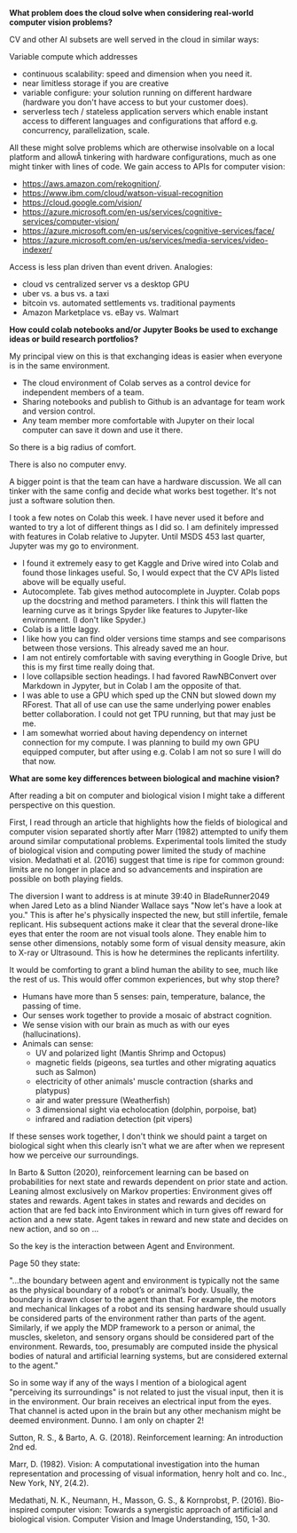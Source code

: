 **What problem does the cloud solve when considering real-world computer vision problems?**

CV and other AI subsets are well served in the cloud in similar ways:

Variable compute which addresses    
- continuous scalability: speed and dimension when you need it.  
- near limitless storage if you are creative   
- variable configure: your solution running on different hardware (hardware you don't have access to but your customer does).   
- serverless tech / stateless application servers which enable instant access to different languages and configurations that afford e.g. concurrency, parallelization, scale.   

All these might solve problems which are otherwise insolvable on a local platform and allowÂ tinkering with hardware configurations, much as one might tinker with lines of code.  We gain access to APIs for computer vision:   
- https://aws.amazon.com/rekognition/.   
- https://www.ibm.com/cloud/watson-visual-recognition   
- https://cloud.google.com/vision/   
- https://azure.microsoft.com/en-us/services/cognitive-services/computer-vision/   
- https://azure.microsoft.com/en-us/services/cognitive-services/face/   
- https://azure.microsoft.com/en-us/services/media-services/video-indexer/   

Access is less plan driven than event driven. Analogies:
- cloud vs centralized server vs a desktop GPU   
- uber vs. a bus vs. a taxi   
- bitcoin vs. automated settlements vs. traditional payments   
- Amazon Marketplace vs. eBay vs. Walmart   

**How could colab notebooks and/or Jupyter Books be used to exchange ideas or build research portfolios?**

My principal view on this is that exchanging ideas is easier when everyone is in the same environment.  

- The cloud environment of Colab serves as a control device for independent members of a team.  
- Sharing notebooks and publish to Github is an advantage for team work and version control.   
- Any team member more comfortable with Jupyter on their local computer can save it down and use it there.

So there is a big radius of comfort.

There is also no computer envy.

A bigger point is that the team can have a hardware discussion.  We all can tinker with the same config and decide what works best together.  It's not just a software solution then. 

I took a few notes on Colab this week.  I have never used it before and wanted to try a lot of different things as I did so.  I am definitely impressed with features in Colab relative to Jupyter.   Until MSDS 453 last quarter, Jupyter was my go to environment. 

- I found it extremely easy to get Kaggle and Drive wired into Colab and found those linkages useful.  So, I would expect that the CV APIs listed above will be equally useful.  
- Autocomplete.  Tab gives method autocomplete in Juypter.  Colab pops up the docstring and method parameters.  I think this will flatten the learning curve as it brings Spyder like features to Jupyter-like environment. (I don't like Spyder.)  
- Colab is a little laggy.  
- I like how you can find older versions time stamps and see comparisons between those versions. This already saved me an hour.  
- I am not entirely comfortable with saving everything in Google Drive, but this is my first time really doing that.  
- I love collapsible section headings.  I had favored RawNBConvert over Markdown in Jypyter, but in Colab I am the opposite of that.    
- I was able to use a GPU which sped up the CNN but slowed down my RForest.  That all of use can use the same underlying power enables better collaboration. I could not get TPU running, but that may just be me.    
- I am somewhat worried about having dependency on internet connection for my compute.  I was planning to build my own GPU equipped computer, but after using e.g. Colab I am not so sure I will do that now.  


**What are some key differences between biological and machine vision?**   

After reading a bit on computer and biological vision I might take a different perspective on this question.

First, I read through an article that highlights how the fields of biological and computer vision separated shortly after Marr (1982) attempted to unify them around similar computational problems.  Experimental tools limited the study of biological vision and computing power limited the study of machine vision. Medathati et al. (2016) suggest that time is ripe for common ground: limits are no longer in place and so advancements and inspiration are possible on both playing fields.   

The diversion I want to address is at minute 39:40 in BladeRunner2049 when Jared Leto as a blind Niander Wallace says "Now let's have a look at you."  This is after he's physically inspected the new, but still infertile, female replicant.  His subsequent actions make it clear that the several drone-like eyes that enter the room are not visual tools alone.  They enable him to sense other dimensions, notably some form of visual density measure, akin to X-ray or Ultrasound.  This is how he determines the replicants infertility.  

It would be comforting to grant a blind human the ability to see, much like the rest of us.  This would offer common experiences, but why stop there?    

- Humans have more than 5 senses: pain, temperature, balance, the passing of time.  
- Our senses work together to provide a mosaic of abstract cognition.  
- We sense vision with our brain as much as with our eyes (hallucinations).  
- Animals can sense:  
  - UV and polarized light (Mantis Shrimp and Octopus)  
  - magnetic fields (pigeons, sea turtles and other migrating aquatics such as Salmon)  
  - electricity of other animals' muscle contraction (sharks and platypus)  
  - air and water pressure (Weatherfish)  
  - 3 dimensional sight via echolocation (dolphin, porpoise, bat)  
  - infrared and radiation detection (pit vipers)    

If these senses work together, I don't think we should paint a target on biological sight when this clearly isn't what we are after when we represent how we perceive our surroundings.   

In Barto & Sutton (2020), reinforcement learning can be based on probabilities for next state and rewards dependent on prior state and action.  Leaning almost exclusively on Markov properties: Environment gives off states and rewards.  Agent takes in states and rewards and decides on action that are fed back into Environment which in turn gives off reward for action and a new state.  Agent takes in reward and new state and decides on new action, and so on ...

So the key is the interaction between Agent and Environment. 

Page 50 they state:

"...the boundary between agent and environment is typically not the same as the physical boundary of a robot’s or animal’s body. Usually, the boundary is drawn closer to the agent than that. For example, the motors and mechanical linkages of a robot and its sensing hardware should usually be considered parts of the environment rather than parts of the agent. Similarly, if we apply the MDP framework to a person or animal, the muscles, skeleton, and sensory organs should be considered part of the environment. Rewards, too, presumably are computed inside the physical bodies of natural and artificial learning systems, but are considered external to the agent."

So in some way if any of the ways I mention of a biological agent "perceiving its surroundings" is not related to just the visual input, then it is in the environment.  Our brain receives an electrical input from the eyes.  That channel is acted upon in the brain but any other mechanism might be deemed environment.  Dunno. I am only on chapter 2! 

Sutton, R. S., & Barto, A. G. (2018). Reinforcement learning: An introduction 2nd ed.

Marr, D. (1982). Vision: A computational investigation into the human representation and processing of visual information, henry holt and co. Inc., New York, NY, 2(4.2).

Medathati, N. K., Neumann, H., Masson, G. S., & Kornprobst, P. (2016). Bio-inspired computer vision: Towards a synergistic approach of artificial and biological vision. Computer Vision and Image Understanding, 150, 1-30.
